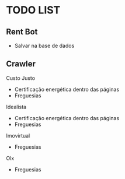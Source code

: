 # TODO LIST

## Rent Bot
- Salvar na base de dados

## Crawler

Custo Justo
- Certificação energética dentro das páginas
- Freguesias

Idealista
- Certificação energética dentro das páginas
- Freguesias

Imovirtual
- Freguesias

Olx
- Freguesias
